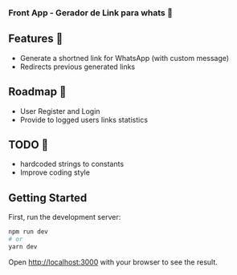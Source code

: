 ### Front App - Gerador de Link para whats 🧶

## Features 🥗
- Generate a shortned link for WhatsApp (with custom message)
- Redirects previous generated links

## Roadmap 🚟
- User Register and Login
- Provide to logged users links statistics

## TODO 📌
- hardcoded strings to constants
- Improve coding style

## Getting Started

First, run the development server:

```bash
npm run dev
# or
yarn dev
```

Open [http://localhost:3000](http://localhost:3000) with your browser to see the result.